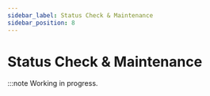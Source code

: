 ```yaml
---
sidebar_label: Status Check & Maintenance
sidebar_position: 8
---
```

# Status Check & Maintenance

:::note
Working in progress.